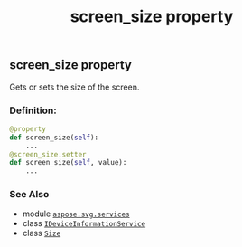 ﻿---
title: screen_size property
second_title: Aspose.SVG for Python via .NET API References
description: 
type: docs
weight: 40
url: /python-net/aspose.svg.services/ideviceinformationservice/screen_size/
is_root: false
---

## screen_size property


Gets or sets the size of the screen.
### Definition:
```python
@property
def screen_size(self):
    ...
@screen_size.setter
def screen_size(self, value):
    ...
```

### See Also
* module [`aspose.svg.services`](../../)
* class [`IDeviceInformationService`](/svg/python-net/aspose.svg.services/ideviceinformationservice)
* class [`Size`](/svg/python-net/aspose.svg.drawing/size)
